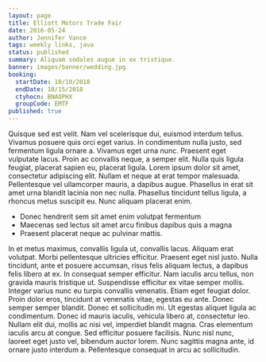 ```yaml
---
layout: page
title: Elliott Motors Trade Fair
date: 2016-05-24
author: Jennifer Vance
tags: weekly links, java
status: published
summary: Aliquam sodales augue in ex tristique.
banner: images/banner/wedding.jpg
booking:
  startDate: 10/10/2018
  endDate: 10/15/2018
  ctyhocn: BNAOPHX
  groupCode: EMTF
published: true
---
```

Quisque sed est velit. Nam vel scelerisque dui, euismod interdum tellus. Vivamus posuere quis orci eget varius. In condimentum nulla justo, sed fermentum ligula ornare a. Vivamus eget urna nunc. Praesent eget vulputate lacus. Proin ac convallis neque, a semper elit. Nulla quis ligula feugiat, placerat sapien eu, placerat ligula. Lorem ipsum dolor sit amet, consectetur adipiscing elit. Nullam et neque at erat tempor malesuada. Pellentesque vel ullamcorper mauris, a dapibus augue. Phasellus in erat sit amet urna blandit lacinia non nec nulla. Phasellus tincidunt tellus ligula, a rhoncus metus suscipit eu. Nunc aliquam placerat enim.

* Donec hendrerit sem sit amet enim volutpat fermentum
* Maecenas sed lectus sit amet arcu finibus dapibus quis a magna
* Praesent placerat neque ac pulvinar mattis.

In et metus maximus, convallis ligula ut, convallis lacus. Aliquam erat volutpat. Morbi pellentesque ultricies efficitur. Praesent eget nisl justo. Nulla tincidunt, ante et posuere accumsan, risus felis aliquam lectus, a dapibus felis libero at ex. In consequat semper efficitur. Nam iaculis arcu tellus, non gravida mauris tristique ut. Suspendisse efficitur ex vitae semper mollis. Integer varius nunc eu turpis convallis venenatis. Etiam eget feugiat dolor. Proin dolor eros, tincidunt at venenatis vitae, egestas eu ante.
Donec semper semper blandit. Donec et sollicitudin mi. Ut egestas aliquet ligula ac condimentum. Donec id mauris iaculis, vehicula libero at, consectetur leo. Nullam elit dui, mollis ac nisi vel, imperdiet blandit magna. Cras elementum iaculis arcu at congue. Sed efficitur posuere facilisis. Nunc nisl nunc, laoreet eget justo vel, bibendum auctor lorem. Nunc sagittis magna ante, id ornare justo interdum a. Pellentesque consequat in arcu ac sollicitudin.
